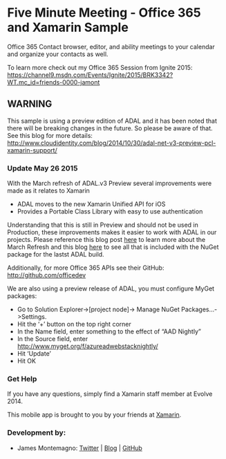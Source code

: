 Five Minute Meeting - Office 365 and Xamarin Sample
=========================

Office 365 Contact browser, editor, and ability meetings to your calendar and organize your contacts as well.

To learn more check out my Office 365 Session from Ignite 2015: https://channel9.msdn.com/Events/Ignite/2015/BRK3342?WT.mc_id=friends-0000-jamont

## WARNING
This sample is using a preview edition of ADAL and it has been noted that there will be breaking changes in the future. So please be aware of that. See this blog for more details: http://www.cloudidentity.com/blog/2014/10/30/adal-net-v3-preview-pcl-xamarin-support/

<h3>Update May 26 2015</h3>
With the March refresh of ADAL.v3 Preview several improvements were made as it relates to Xamarin 
<ul>
	<li>
		ADAL moves to the new Xamarin Unified API for iOS
	</li>
	<li>
		Provides a Portable Class Library with easy to use authentication
	</li>
</ul>
<p>

Understanding that this is still in Preview and should not be used in Production, these improvements makes it easier to work with ADAL in our projects. Please reference this blog post [here](http://www.cloudidentity.com/blog/2015/03/04/adal-v3-preview-march-refresh/) to learn more about the March Refresh and this blog [here](https://www.nuget.org/packages/Microsoft.IdentityModel.Clients.ActiveDirectory/3.1.203031538-alpha) to see all that is included with the NuGet package for the lastst ADAL build.

Additionally, for more Office 365 APIs see their GitHub: http://github.com/officedev

We are also using a preview release of ADAL, you must configure MyGet packages:

* Go to Solution Explorer->[project node]-> Manage NuGet Packages…->Settings.
* Hit the ‘+’ button on the top right corner
* In the Name field, enter something to the effect of “AAD Nightly”
* In the Source field, enter  http://www.myget.org/f/azureadwebstacknightly/
* Hit ‘Update’
* Hit OK


### Get Help

If you have any questions, simply find a Xamarin staff member at Evolve 2014.

This mobile app is brought to you by your friends at [Xamarin](http://www.xamarin.com/).


### Development by:
- James Montemagno: [Twitter](http://www.twitter.com/jamesmontemagno) | [Blog](http://motzcod.es) | [GitHub](http://www.github.com/jamesmontemagno)
